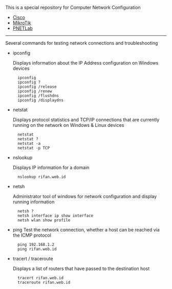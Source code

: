 This is a special repository for Computer Network Configuration

- [Cisco](cisco)
- [MikroTik](mikrotik)
- [PNETLab](pnetlab)

---

Several commands for testing network connections and troubleshooting

- ipconfig

  Displays information about the IP Address configuration on Windows devices

        ipconfig
        ipconfig ?
        ipconfig /release
        ipconfig /renew
        ipconfig /flushdns
        ipconfig /displaydns

- netstat

  Displays protocol statistics and TCP/IP connections that are currently running on the network on Windows & Linux devices

        netstat
        netstat ?
        netstat -a
        netstat -p TCP

- nslookup

  Displays IP information for a domain

        nslookup rifan.web.id

- netsh

  Administrator tool of windows for network configuration and display running information

        netsh ?
        netsh interface ip show interface
        netsh wlan show profile

- ping
  Test the network connection, whether a host can be reached via the ICMP protocol

        ping 192.168.1.2
        ping rifan.web.id

- tracert / traceroute

  Displays a list of routers that have passed to the destination host

        tracert rifan.web.id
        traceroute rifan.web.id
